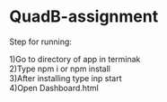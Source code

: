 # QuadB-assignment

Step for running:

1)Go to directory of app in terminak <br>
2)Type npm i or npm install<br>
3)After installing type inp start<br>
4)Open Dashboard.html<br>


